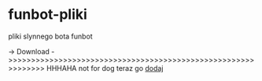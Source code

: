# funbot-pliki
pliki slynnego bota funbot

-> Download 
->>>>>>>>>>>>>>>>>>>>>>>>>>>>>>>>>>>>>>>>>>>>>>>>>>>>>>>>>>>>>> HHHAHA not for dog teraz go [dodaj](https://funbocik.netlify.app)
